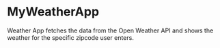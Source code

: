 # MyWeatherApp

Weather App fetches the data from the Open Weather API and shows the weather for the specific zipcode user enters.
